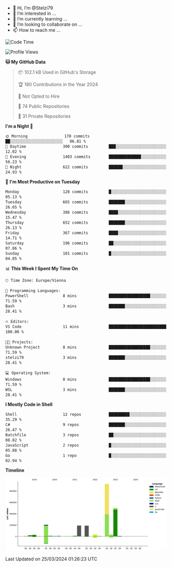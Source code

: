 - 👋 Hi, I’m @Stelzi79
- 👀 I’m interested in ...
- 🌱 I’m currently learning ...
- 💞️ I’m looking to collaborate on ...
- 📫 How to reach me ...

<!--START_SECTION:waka-->
![Code Time](http://img.shields.io/badge/Code%20Time-956%20hrs%2048%20mins-blue)

![Profile Views](http://img.shields.io/badge/Profile%20Views-0-blue)

**🐱 My GitHub Data** 

> 📦 102.1 kB Used in GitHub's Storage 
 > 
> 🏆 180 Contributions in the Year 2024
 > 
> 🚫 Not Opted to Hire
 > 
> 📜 74 Public Repositories 
 > 
> 🔑 31 Private Repositories 
 > 
**I'm a Night 🦉** 

```text
🌞 Morning                170 commits         ██░░░░░░░░░░░░░░░░░░░░░░░   06.81 % 
🌆 Daytime                300 commits         ███░░░░░░░░░░░░░░░░░░░░░░   12.02 % 
🌃 Evening                1403 commits        ██████████████░░░░░░░░░░░   56.23 % 
🌙 Night                  622 commits         ██████░░░░░░░░░░░░░░░░░░░   24.93 % 
```
📅 **I'm Most Productive on Tuesday** 

```text
Monday                   128 commits         █░░░░░░░░░░░░░░░░░░░░░░░░   05.13 % 
Tuesday                  665 commits         ███████░░░░░░░░░░░░░░░░░░   26.65 % 
Wednesday                386 commits         ████░░░░░░░░░░░░░░░░░░░░░   15.47 % 
Thursday                 652 commits         ███████░░░░░░░░░░░░░░░░░░   26.13 % 
Friday                   367 commits         ████░░░░░░░░░░░░░░░░░░░░░   14.71 % 
Saturday                 196 commits         ██░░░░░░░░░░░░░░░░░░░░░░░   07.86 % 
Sunday                   101 commits         █░░░░░░░░░░░░░░░░░░░░░░░░   04.05 % 
```


📊 **This Week I Spent My Time On** 

```text
🕑︎ Time Zone: Europe/Vienna

💬 Programming Languages: 
PowerShell               8 mins              ██████████████████░░░░░░░   71.59 % 
Bash                     3 mins              ███████░░░░░░░░░░░░░░░░░░   28.41 % 

🔥 Editors: 
VS Code                  11 mins             █████████████████████████   100.00 % 

🐱‍💻 Projects: 
Unknown Project          8 mins              ██████████████████░░░░░░░   71.59 % 
stelzi79                 3 mins              ███████░░░░░░░░░░░░░░░░░░   28.41 % 

💻 Operating System: 
Windows                  8 mins              ██████████████████░░░░░░░   71.59 % 
WSL                      3 mins              ███████░░░░░░░░░░░░░░░░░░   28.41 % 
```

**I Mostly Code in Shell** 

```text
Shell                    12 repos            █████████░░░░░░░░░░░░░░░░   35.29 % 
C#                       9 repos             ███████░░░░░░░░░░░░░░░░░░   26.47 % 
Batchfile                3 repos             ██░░░░░░░░░░░░░░░░░░░░░░░   08.82 % 
JavaScript               2 repos             █░░░░░░░░░░░░░░░░░░░░░░░░   05.88 % 
Go                       1 repo              █░░░░░░░░░░░░░░░░░░░░░░░░   02.94 % 
```



**Timeline**

![Lines of Code chart](https://raw.githubusercontent.com/Stelzi79/Stelzi79/main/assets/bar_graph.png)


 Last Updated on 25/03/2024 01:26:23 UTC
<!--END_SECTION:waka-->

<!---
Stelzi79/Stelzi79 is a ✨ special ✨ repository because its `README.md` (this file) appears on your GitHub profile.
You can click the Preview link to take a look at your changes.
--->
